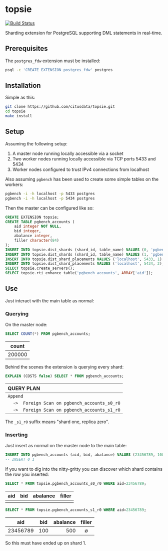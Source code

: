 # topsie

[![Build Status](http://img.shields.io/travis/jasonmp85/pg_travis_research.svg)][status]

Sharding extension for PostgreSQL supporting DML statements in real-time.

## Prerequisites

The `postgres_fdw` extension must be installed:

```sh
psql -c 'CREATE EXTENSION postgres_fdw' postgres
```

## Installation

Simple as this:

```sh
git clone https://github.com/citusdata/topsie.git
cd topsie
make install
```

## Setup

Assuming the following setup:

  1. A master node running locally accessible via a socket
  2. Two worker nodes running locally accessible via TCP ports 5433 and 5434
  3. Worker nodes configured to trust IPv4 connections from localhost

Also assuming `pgbench` has been used to create some simple tables on the workers:

```sh
pgbench -i -h localhost -p 5433 postgres
pgbench -i -h localhost -p 5434 postgres
```

Then the master can be configured like so:

```sql
CREATE EXTENSION topsie;
CREATE TABLE pgbench_accounts (
    aid integer NOT NULL,
    bid integer,
    abalance integer,
    filler character(84)
);
INSERT INTO topsie.dist_shards (shard_id, table_name) VALUES (0, 'pgbench_accounts');
INSERT INTO topsie.dist_shards (shard_id, table_name) VALUES (1, 'pgbench_accounts');
INSERT INTO topsie.dist_shard_placements VALUES ('localhost', 5433, 1);
INSERT INTO topsie.dist_shard_placements VALUES ('localhost', 5434, 2);
SELECT topsie.create_servers();
SELECT topsie.rti_enhance_table('pgbench_accounts', ARRAY['aid']);
```

## Use

Just interact with the main table as normal:

### Querying

On the master node:

```sql
SELECT COUNT(*) FROM pgbench_accounts;
```

|count |
|:----:|
|200000|

Behind the scenes the extension is querying every shard:

```sql
EXPLAIN (COSTS false) SELECT * FROM pgbench_accounts;
```
|                  QUERY PLAN                  |
|:---------------------------------------------|
|`Append`                                      |
|`  ->  Foreign Scan on pgbench_accounts_s0_r0`|
|`  ->  Foreign Scan on pgbench_accounts_s1_r0`|

The `_s1_r0` suffix means "shard one, replica zero".

### Inserting

Just insert as normal on the master node to the main table:

```sql
INSERT INTO pgbench_accounts (aid, bid, abalance) VALUES (23456789, 100, 500.00);
-- INSERT 0 1
```

If you want to dig into the nitty-gritty you can discover which shard contains
the row you inserted:


```sql
SELECT * FROM topsie.pgbench_accounts_s0_r0 WHERE aid=23456789;
```

|aid|bid|abalance|filler|
|---|---|--------|------|
|   |   |        |      |

```sql
SELECT * FROM topsie.pgbench_accounts_s1_r0 WHERE aid=23456789;
```

|aid     |bid|abalance|filler|
|:------:|:-:|-------:|:----:|
|23456789|100|500     |∅     |

So this must have ended up on shard 1.

[status]: https://travis-ci.org/jasonmp85/pg_travis_research
